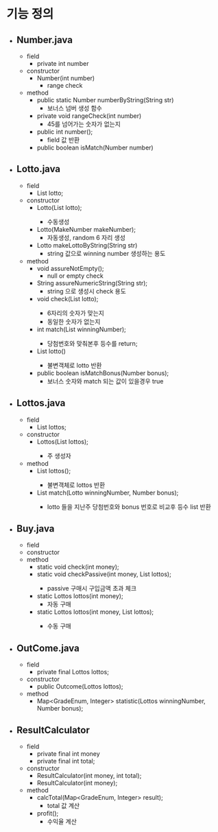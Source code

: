 # 기능 정의

- ## Number.java
  - field
    - private int number
  - constructor
    - Number(int number)
      - range check
  - method
    - public static Number numberByString(String str)
      - 보너스 넘버 생성 함수
    - private void rangeCheck(int number)
      - 45를 넘어가는 숫자가 없는지
    - public int number();
      - field 값 반환
    - public boolean isMatch(Number number)
- ## Lotto.java
  - field
    - List<Integer> lotto;
  - constructor
    - Lotto(List<Integer> lotto);
      - 수동생성
    - Lotto(MakeNumber makeNumber);
      - 자동생성, random 6 자리 생성
    - Lotto makeLottoByString(String str)
      - string 값으로 winning number 생성하는 용도
  - method
    - void assureNotEmpty();
      - null or empty check
    - String assureNumericString(String str);
      - string 으로 생성시 check 용도
    - void check(List<Integer> lotto);
      - 6자리의 숫자가 맞는지
      - 동일한 숫자가 없는지
    - int match(List<Integer> winningNumber);
      - 당첨번호와 맞춰본후 등수를 return;
    - List<Number> lotto()
      - 불변객체로 lotto 반환
    - public boolean isMatchBonus(Number bonus);
      - 보너스 숫자와 match 되는 값이 있을경우 true
- ## Lottos.java
  - field
    - List<Lotto> lottos;
  - constructor
    - Lottos(List<Lotto> lottos);
      - 주 생성자
  - method
    - List<Lotto> lottos();
      - 불변객체로 lottos 반환
    - List<GradeEnum> match(Lotto winningNumber, Number bonus);
      - lotto 들을 지난주 당첨번호와 bonus 번호로 비교후 등수 list 반환
- ## Buy.java
  - field
  - constructor
  - method
    - static void check(int money);
    - static void checkPassive(int money, List<Lotto> lottos);
      - passive 구매시 구입금액 초과 체크
    - static Lottos lottos(int money);
      - 자동 구매
    - static Lottos lottos(int money, List<Lotto> lottos);
      - 수동 구매
- ## OutCome.java

  - field
    - private final Lottos lottos;
  - constructor
    - public Outcome(Lottos lottos);
  - method
    - Map<GradeEnum, Integer> statistic(Lottos winningNumber, Number bonus);

- ## ResultCalculator
  - field
    - private final int money
    - private final int total;
  - constructor
    - ResultCalculator(int money, int total);
    - ResultCalculator(int money);
  - method
    - calcTotal(Map<GradeEnum, Integer> result);
      - total 값 계산
    - profit();
      - 수익율 계산
